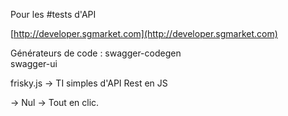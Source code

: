 Pour les #tests d'API

[http://developer.sgmarket.com](http://developer.sgmarket.com)  
  
Générateurs de code : swagger-codegen  
swagger-ui  
  
frisky.js → TI simples d'API Rest en JS  
  
→ Nul → Tout en clic.